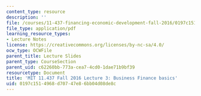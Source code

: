 ```yaml
---
content_type: resource
description: ''
file: /courses/11-437-financing-economic-development-fall-2016/0197c1514968d70747e86bb04d08de8c_MIT11_437F16_Lec3.pdf
file_type: application/pdf
learning_resource_types:
- Lecture Notes
license: https://creativecommons.org/licenses/by-nc-sa/4.0/
ocw_type: OCWFile
parent_title: Lecture Slides
parent_type: CourseSection
parent_uid: c62260bb-773a-cea7-4cd0-1dae71b9bf39
resourcetype: Document
title: 'MIT 11.437 Fall 2016 Lecture 3: Business Finance basics'
uid: 0197c151-4968-d707-47e8-6bb04d08de8c
---
```

